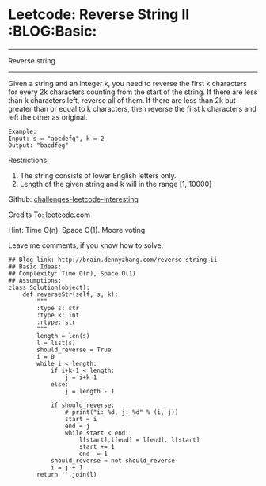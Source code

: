 # Leetcode: Reverse String II     :BLOG:Basic:


---

Reverse string  

---

Given a string and an integer k, you need to reverse the first k characters for every 2k characters counting from the start of the string. If there are less than k characters left, reverse all of them. If there are less than 2k but greater than or equal to k characters, then reverse the first k characters and left the other as original.  

    Example:
    Input: s = "abcdefg", k = 2
    Output: "bacdfeg"

Restrictions:  
1.  The string consists of lower English letters only.
2.  Length of the given string and k will in the range [1, 10000]

Github: [challenges-leetcode-interesting](https://github.com/DennyZhang/challenges-leetcode-interesting/tree/master/reverse-string-ii)  

Credits To: [leetcode.com](https://leetcode.com/problems/reverse-string-ii/description/)  

Hint: Time O(n), Space O(1). Moore voting  

Leave me comments, if you know how to solve.  

    ## Blog link: http://brain.dennyzhang.com/reverse-string-ii
    ## Basic Ideas:
    ## Complexity: Time O(n), Space O(1)
    ## Assumptions:
    class Solution(object):
        def reverseStr(self, s, k):
            """
            :type s: str
            :type k: int
            :rtype: str
            """
            length = len(s)
            l = list(s)
            should_reverse = True
            i = 0
            while i < length:
                if i+k-1 < length:
                    j = i+k-1
                else:
                    j = length - 1
    
                if should_reverse:
                    # print("i: %d, j: %d" % (i, j))
                    start = i
                    end = j
                    while start < end:
                        l[start],l[end] = l[end], l[start]
                        start += 1
                        end -= 1
                should_reverse = not should_reverse
                i = j + 1
            return ''.join(l)